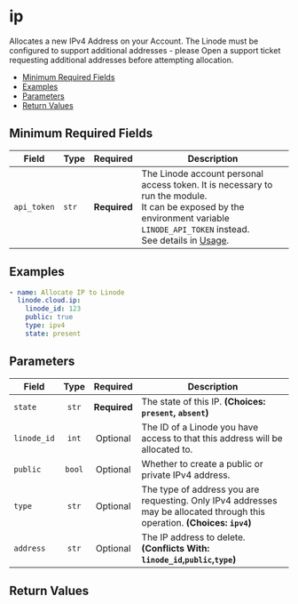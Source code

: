# ip

Allocates a new IPv4 Address on your Account. The Linode must be configured to support additional addresses - please Open a support ticket requesting additional addresses before attempting allocation.

- [Minimum Required Fields](#minimum-required-fields)
- [Examples](#examples)
- [Parameters](#parameters)
- [Return Values](#return-values)

## Minimum Required Fields
| Field       | Type  | Required     | Description                                                                                                                                                                                                              |
|-------------|-------|--------------|--------------------------------------------------------------------------------------------------------------------------------------------------------------------------------------------------------------------------|
| `api_token` | `str` | **Required** | The Linode account personal access token. It is necessary to run the module. <br/>It can be exposed by the environment variable `LINODE_API_TOKEN` instead. <br/>See details in [Usage](https://github.com/linode/ansible_linode?tab=readme-ov-file#usage). |

## Examples

```yaml
- name: Allocate IP to Linode
  linode.cloud.ip:
    linode_id: 123
    public: true
    type: ipv4
    state: present
```


## Parameters

| Field     | Type | Required | Description                                                                  |
|-----------|------|----------|------------------------------------------------------------------------------|
| `state` | <center>`str`</center> | <center>**Required**</center> | The state of this IP.  **(Choices: `present`, `absent`)** |
| `linode_id` | <center>`int`</center> | <center>Optional</center> | The ID of a Linode you have access to that this address will be allocated to.   |
| `public` | <center>`bool`</center> | <center>Optional</center> | Whether to create a public or private IPv4 address.   |
| `type` | <center>`str`</center> | <center>Optional</center> | The type of address you are requesting. Only IPv4 addresses may be allocated through this operation.  **(Choices: `ipv4`)** |
| `address` | <center>`str`</center> | <center>Optional</center> | The IP address to delete.  **(Conflicts With: `linode_id`,`public`,`type`)** |

## Return Values

